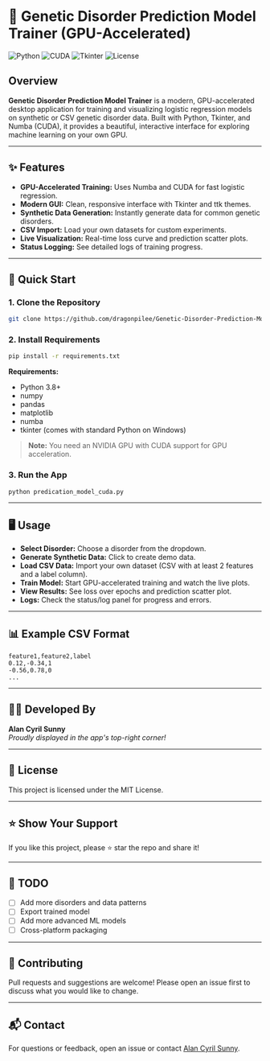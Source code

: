 # 🧬 Genetic Disorder Prediction Model Trainer (GPU-Accelerated)

![Python](https://img.shields.io/badge/Python-3.8%2B-blue?logo=python)
![CUDA](https://img.shields.io/badge/CUDA-Numba-green?logo=nvidia)
![Tkinter](https://img.shields.io/badge/GUI-Tkinter-blueviolet)
![License](https://img.shields.io/badge/License-MIT-green)

## Overview

**Genetic Disorder Prediction Model Trainer** is a modern, GPU-accelerated desktop application for training and visualizing logistic regression models on synthetic or CSV genetic disorder data. Built with Python, Tkinter, and Numba (CUDA), it provides a beautiful, interactive interface for exploring machine learning on your own GPU.


---

## ✨ Features

- **GPU-Accelerated Training:** Uses Numba and CUDA for fast logistic regression.
- **Modern GUI:** Clean, responsive interface with Tkinter and ttk themes.
- **Synthetic Data Generation:** Instantly generate data for common genetic disorders.
- **CSV Import:** Load your own datasets for custom experiments.
- **Live Visualization:** Real-time loss curve and prediction scatter plots.
- **Status Logging:** See detailed logs of training progress.

---

## 🚀 Quick Start

### 1. Clone the Repository

```bash
git clone https://github.com/dragonpilee/Genetic-Disorder-Prediction-Model-Trainer-GPU-Accelerated-.git
```

### 2. Install Requirements

```bash
pip install -r requirements.txt
```

**Requirements:**
- Python 3.8+
- numpy
- pandas
- matplotlib
- numba
- tkinter (comes with standard Python on Windows)

> **Note:** You need an NVIDIA GPU with CUDA support for GPU acceleration.

### 3. Run the App

```bash
python predication_model_cuda.py
```

---

## 🖥️ Usage

- **Select Disorder:** Choose a disorder from the dropdown.
- **Generate Synthetic Data:** Click to create demo data.
- **Load CSV Data:** Import your own dataset (CSV with at least 2 features and a label column).
- **Train Model:** Start GPU-accelerated training and watch the live plots.
- **View Results:** See loss over epochs and prediction scatter plot.
- **Logs:** Check the status/log panel for progress and errors.

---

## 📊 Example CSV Format

```csv
feature1,feature2,label
0.12,-0.34,1
-0.56,0.78,0
...
```

---

## 🧑‍💻 Developed By

**Alan Cyril Sunny**  
*Proudly displayed in the app's top-right corner!*

---

## 📄 License

This project is licensed under the MIT License.

---

## ⭐️ Show Your Support

If you like this project, please ⭐️ star the repo and share it!

---

## 📝 TODO

- [ ] Add more disorders and data patterns
- [ ] Export trained model
- [ ] Add more advanced ML models
- [ ] Cross-platform packaging

---

## 🤝 Contributing

Pull requests and suggestions are welcome! Please open an issue first to discuss what you would like to change.

---

## 📬 Contact

For questions or feedback, open an issue or contact [Alan Cyril Sunny](mailto:your.email@example.com).
